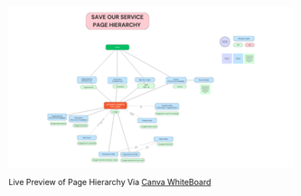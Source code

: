 ![image info](./SAVE%20OUR%20SERVICE%20PAGE%20HIERARCHY%20.png)

Live Preview of Page Hierarchy Via [Canva WhiteBoard](https://www.canva.com/design/DAFdrbuLprg/lKqTHDThaWt8oCX_gaLrew/view?utm_content=DAFdrbuLprg&utm_campaign=designshare&utm_medium=link&utm_source=publishsharelink)
